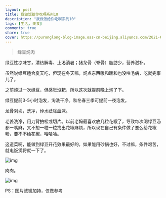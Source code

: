 ```yaml
---
layout: post
title: 我做饭给你吃啊系列10
description: "我做饭给你吃啊系列10"
tags: [生活, 美食]
comments: true
share: true
cover: https://puronglong-blog-image.oss-cn-beijing.aliyuncs.com/2021-01-31-IMG_4560.jpg
---
```


> 绿豆炖肉

<!-- more -->

绿豆性凉味甘，清热解毒、止渴消暑；猪龙骨（脊骨）脂肪少，营养滋补。

虽然说绿豆适合夏天吃，但现在冬天嘛，炖点东西暖和暖和也没啥毛病，吃就完事儿了。

之前炖过一次绿豆，但感觉没耙，所以这次就提前晚上泡了下。

绿豆提前3-5小时泡发，淘洗干净。秋冬春三季可提前一夜泡发。

龙骨剁块，洗净，焯水祛除血沫。

老姜洗净，用刀背拍松或切片。以前老妈最喜欢放几粒花椒了，导致每次喝绿豆汤都一嘴麻，又不想一粒一粒找出花椒麻烦，所以现在自己有条件做了要么给花椒粉，要不不给花椒，哈哈哈。

这道菜啊，能做到绿豆开花效果最好的，如果能用砂锅也好，不过嘛，条件艰苦，就电饭煲将就一下了。

![img](https://puronglong-blog-image.oss-cn-beijing.aliyuncs.com/2021-01-31-IMG_4560.jpg)

肉肉。

![img](https://puronglong-blog-image.oss-cn-beijing.aliyuncs.com/2021-01-31-IMG_4563.JPG)

PS：图片滤镜加持，仅做参考
